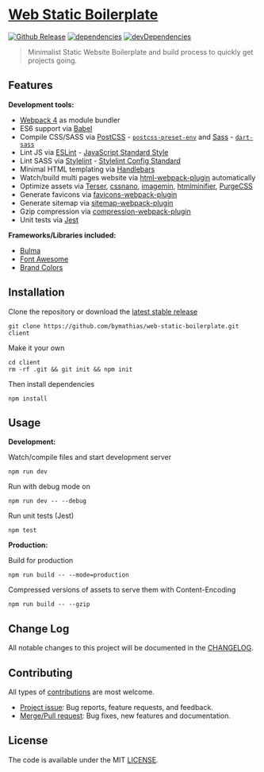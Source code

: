 # [Web Static Boilerplate](https://github.com/bymathias/web-static-boilerplate)

[![Github Release][github-release-img]][github-release-url]
[![dependencies][david-dm-dependencies-img]][david-dm-dependencies-url]
[![devDependencies][david-dm-devDependencies-img]][david-dm-devDependencies-url]

> Minimalist Static Website Boilerplate and build process to quickly get projects going.

## Features

**Development tools:**

- [Webpack 4]() as module bundler
- ES6 support via [Babel](https://babeljs.io/)
- Compile CSS/SASS via [PostCSS](https://postcss.org/) - [`postcss-preset-env`](https://preset-env.cssdb.org/) and [Sass](https://sass-lang.com/) - [`dart-sass`](https://www.npmjs.com/package/sass)
- Lint JS via [ESLint](https://eslint.org/) - [JavaScript Standard Style](https://standardjs.com/)
- Lint SASS via [Stylelint](https://stylelint.io/) - [Stylelint Config Standard](https://github.com/stylelint/stylelint-config-standard)
- Minimal HTML templating via [Handlebars](https://handlebarsjs.com/)
- Watch/build multi pages website via [html-webpack-plugin](https://www.npmjs.com/package/html-webpack-plugin) automatically
- Optimize assets via [Terser](https://terser.org/), [cssnano](https://cssnano.co/), [imagemin](https://www.npmjs.com/package/imagemin/), [htmlminifier](https://www.npmjs.com/package/html-minifier), [PurgeCSS](https://github.com/FullHuman/purgecss)
- Generate favicons via [favicons-webpack-plugin](https://www.npmjs.com/package/favicons-webpack-plugin)
- Generate sitemap via [sitemap-webpack-plugin](https://www.npmjs.com/package/sitemap-webpack-plugin)
- Gzip compression via [compression-webpack-plugin](https://www.npmjs.com/package/compression-webpack-plugin)
- Unit tests via [Jest](https://jestjs.io/)

**Frameworks/Libraries included:**

- [Bulma](https://bulma.io/)
- [Font Awesome](https://fontawesome.com/)
- [Brand Colors](https://www.npmjs.com/package/brand-colors)

## Installation

Clone the repository or download the [latest stable release][github-release-url]
```
git clone https://github.com/bymathias/web-static-boilerplate.git client
```
Make it your own
```
cd client
rm -rf .git && git init && npm init
```
Then install dependencies
```
npm install
```
## Usage

**Development:**

Watch/compile files and start development server
```
npm run dev
```
Run with debug mode on
```
npm run dev -- --debug
```
Run unit tests (Jest)
```
npm test
```
**Production:**

Build for production
```
npm run build -- --mode=production
```
Compressed versions of assets to serve them with Content-Encoding
```
npm run build -- --gzip
```
## Change Log

All notable changes to this project will be documented in the [CHANGELOG](CHANGELOG.md).

## Contributing

All types of [contributions][how-to-contribute-url] are most welcome.

- [Project issue][project-new-issue-url]: Bug reports, feature requests, and feedback.
- [Merge/Pull request][project-pull-request-url]: Bug fixes, new features and documentation.

## License

The code is available under the MIT [LICENSE](LICENSE.txt).

[github-release-url]: https://github.com/bymathias/web-static-boilerplate/releases/latest
[github-release-img]: https://img.shields.io/github/release/bymathias/web-static-boilerplate.svg?style=flat-square

[david-dm-dependencies-url]:    https://david-dm.org/bymathias/web-static-boilerplate
[david-dm-dependencies-img]:    https://img.shields.io/david/bymathias/web-static-boilerplate.svg?style=flat-square
[david-dm-devDependencies-url]: https://david-dm.org/bymathias/web-static-boilerplate?type=dev
[david-dm-devDependencies-img]: https://img.shields.io/david/dev/bymathias/web-static-boilerplate.svg?style=flat-square

[how-to-contribute-url]:      https://egghead.io/courses/how-to-contribute-to-an-open-source-project-on-github
[project-new-issue-url]:      https://github.com/bymathias/web-static-boilerplate/issues/new
[project-pull-request-url]:   https://github.com/bymathias/web-static-boilerplate/compare
